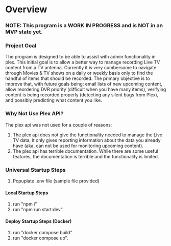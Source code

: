 # Overview

### NOTE: This program is a WORK IN PROGRESS and is NOT in an MVP state yet.

### Project Goal
The program is designed to be able to assist with admin functionality in plex. This initial goal is to allow a better way to manage recording Live TV content from a TV antenna. Currently it is very cumbersome to navigate through Movies & TV shows on a daily or weekly basis only to find the handful of items that should be recorded. The primary objective is to improve that, with future goals being: email lists of new upcoming content, allow reordering DVR priority (difficult when you have many items), verifying content is being recorded properly (detecting any silent bugs from Plex), and possibly predicting what content you like.

### Why Not Use Plex API?
The plex api was not used for a couple of reasons:
1. The plex api does not give the functionality needed to manage the Live TV data, it only gives reporting information about the data you already have (aka, can not be used for monitoring upcoming content).
2. The plex api has terrible documentation. While there are some useful features, the documentation is terrible and the functionality is limited.

### Universal Startup Steps
1. Popuplate .env file (sample file provided)

#### Local Startup Steps
1. run "npm i"
2. run "npm run start:dev".

#### Deploy Startup Steps (Docker)
1. run "docker compose build"
2. run "docker compose up".
